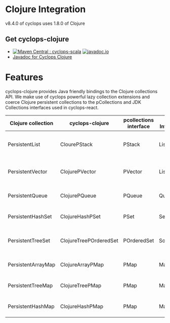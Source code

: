 # Clojure Integration

v8.4.0 of cyclops uses 1.8.0 of Clojure

## Get cyclops-clojure


* [![Maven Central : cyclops-scala](https://maven-badges.herokuapp.com/maven-central/com.aol.cyclops/cyclops-clojure/badge.svg)](https://maven-badges.herokuapp.com/maven-central/com.aol.cyclops/cyclops-clojure)   [![javadoc.io](https://javadocio-badges.herokuapp.com/com.aol.cyclops/cyclops-clojure/badge.svg)](https://javadocio-badges.herokuapp.com/com.aol.cyclops/cyclops-clojure)
* [Javadoc for Cyclops Clojure](http://www.javadoc.io/doc/com.aol.cyclops/cyclops-clojure/)

# Features

cyclops-clojure provides Java friendly bindings to the Clojure collections API. We make use of cyclops powerful lazy collection extensions and coerce Clojure persistent collections to the pCollections and JDK Collections interfaces used in cyclops-react.


|  Clojure collection | cyclops-clojure   | pcollections interface   | JDK Interface  | Description  |
|---|---|---|---|---|
| PersistentList   | ClourePStack   | PStack  | List  | LinkedListX  : extended persistent linkedlist |
|  PersistentVector | ClojurePVector  | PVector   | List   | VectorX : extended persistent ArrayList   |
|  PersistentQueue | ClojurePQueue  | PQueue  | Queue  | PersistentQueueX : extended Persistent Queue  |
|  PersistentHashSet | ClojureHashPSet  | PSet  | Set  | PersistentSetX : extended Persistent Set  |
|  PersistentTreeSet | ClojureTreePOrderedSet  | POrderedSet  | SortedSet  | OrderedSetX : extended Persistent Ordered Set  |
|  PersistentArrayMap | ClojureArrayPMap  | PMap  | Map | PersistentMapX : extended Persistent Map  |
|  PersistentTreeMap | ClojureTreePMap  | PMap  | Map | PersistentMapX : extended Persistent Map  |
|  PersistentHashMap | ClojureHashPMap  | PMap  | Map | PersistentMapX : extended Persistent Map  |







